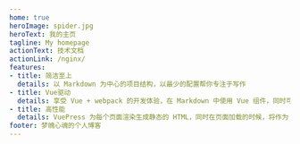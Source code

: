 ```yaml
---
home: true
heroImage: spider.jpg
heroText: 我的主页
tagline: My homepage
actionText: 技术文档
actionLink: /nginx/
features:
- title: 简洁至上
  details: 以 Markdown 为中心的项目结构，以最少的配置帮你专注于写作
- title: Vue驱动
  details: 享受 Vue + webpack 的开发体验，在 Markdown 中使用 Vue 组件，同时可以使用 Vue 来开发自定义主题
- title: 高性能
  details: VuePress 为每个页面渲染生成静态的 HTML，同时在页面加载的时候，将作为 SPA 运行
footer: 梦魄心魂的个人博客    
---
```

